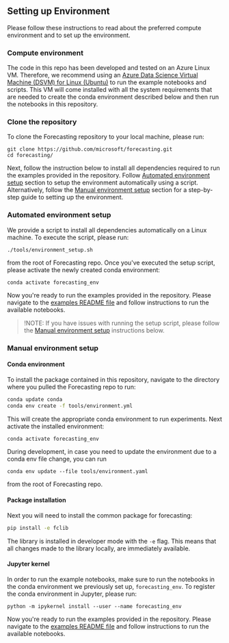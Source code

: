 ## Setting up Environment

Please follow these instructions to read about the preferred compute environment and to set up the environment.

### Compute environment

The code in this repo has been developed and tested on an Azure Linux VM. Therefore, we recommend using an [Azure Data Science Virtual Machine (DSVM) for Linux (Ubuntu)](https://docs.microsoft.com/en-us/azure/machine-learning/data-science-virtual-machine/dsvm-ubuntu-intro) to run the example notebooks and scripts. This VM will come installed with all the system requirements that are needed to create the conda environment described below and then run the notebooks in this repository. 

### Clone the repository
To clone the Forecasting repository to your local machine, please run:

```
git clone https://github.com/microsoft/forecasting.git
cd forecasting/
```

Next, follow the instruction below to install all dependencies required to run the examples provided in the repository. Follow [Automated environment setup](#automated-environment-setup) section to setup the environment automatically using a script. Alternatively, follow the [Manual environment setup](#manual-environment-setup) section for a step-by-step guide to setting up the environment.

### Automated environment setup

We provide a script to install all dependencies automatically on a Linux machine. To execute the script, please run: 

```
./tools/environment_setup.sh
```
from the root of Forecasting repo. Once you've executed the setup script, please activate the newly created conda environment:

```
conda activate forecasting_env
```

Now you're ready to run the examples provided in the repository. Please navigate to the [examples README file](../examples/README.md) and follow instructions to run the available notebooks.

>!NOTE: If you have issues with running the setup script, please follow the [Manual environment setup](#manual-environment-setup) instructions below. 


### Manual environment setup
#### Conda environment

To install the package contained in this repository, navigate to the directory where you pulled the Forecasting repo to run:
```bash
conda update conda
conda env create -f tools/environment.yml
```
This will create the appropriate conda environment to run experiments. Next activate the installed environment:
```bash
conda activate forecasting_env
```

During development, in case you need to update the environment due to a conda env file change, you can run
```
conda env update --file tools/environment.yaml
```
from the root of Forecasting repo.

#### Package installation

Next you will need to install the common package for forecasting:
```bash
pip install -e fclib
```

The library is installed in developer mode with the `-e` flag. This means that all changes made to the library locally, are immediately available.

#### Jupyter kernel
In order to run the example notebooks, make sure to run the notebooks in the conda environment we previously set up, `forecasting_env`. To register the conda environment in Jupyter, please run:

```
python -m ipykernel install --user --name forecasting_env
```

Now you're ready to run the examples provided in the repository. Please navigate to the [examples README file](../examples/README.md) and follow instructions to run the available notebooks.


